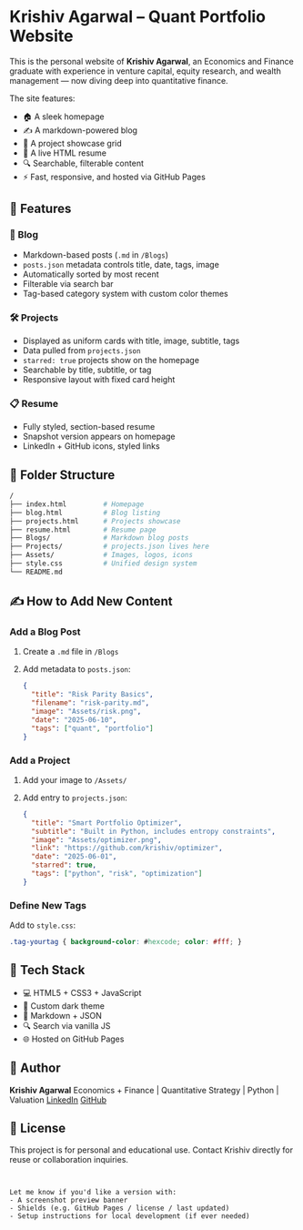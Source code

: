 # Krishiv Agarwal – Quant Portfolio Website

This is the personal website of **Krishiv Agarwal**, an Economics and Finance graduate with experience in venture capital, equity research, and wealth management — now diving deep into quantitative finance.

The site features:
- 🏠 A sleek homepage
- ✍️ A markdown-powered blog
- 💼 A project showcase grid
- 📄 A live HTML resume
- 🔍 Searchable, filterable content
- ⚡ Fast, responsive, and hosted via GitHub Pages

## 🚀 Features

### 🧠 Blog
- Markdown-based posts (`.md` in `/Blogs`)
- `posts.json` metadata controls title, date, tags, image
- Automatically sorted by most recent
- Filterable via search bar
- Tag-based category system with custom color themes

### 🛠️ Projects
- Displayed as uniform cards with title, image, subtitle, tags
- Data pulled from `projects.json`
- `starred: true` projects show on the homepage
- Searchable by title, subtitle, or tag
- Responsive layout with fixed card height

### 📋 Resume
- Fully styled, section-based resume
- Snapshot version appears on homepage
- LinkedIn + GitHub icons, styled links


## 📁 Folder Structure

```bash
/
├── index.html         # Homepage
├── blog.html          # Blog listing
├── projects.html      # Projects showcase
├── resume.html        # Resume page
├── Blogs/             # Markdown blog posts
├── Projects/          # projects.json lives here
├── Assets/            # Images, logos, icons
├── style.css          # Unified design system
└── README.md
````


## ✍️ How to Add New Content

### Add a Blog Post

1. Create a `.md` file in `/Blogs`
2. Add metadata to `posts.json`:

   ```json
   {
     "title": "Risk Parity Basics",
     "filename": "risk-parity.md",
     "image": "Assets/risk.png",
     "date": "2025-06-10",
     "tags": ["quant", "portfolio"]
   }
   ```

### Add a Project

1. Add your image to `/Assets/`
2. Add entry to `projects.json`:

   ```json
   {
     "title": "Smart Portfolio Optimizer",
     "subtitle": "Built in Python, includes entropy constraints",
     "image": "Assets/optimizer.png",
     "link": "https://github.com/krishiv/optimizer",
     "date": "2025-06-01",
     "starred": true,
     "tags": ["python", "risk", "optimization"]
   }
   ```

### Define New Tags

Add to `style.css`:

```css
.tag-yourtag { background-color: #hexcode; color: #fff; }
```


## 🧪 Tech Stack

* 💻 HTML5 + CSS3 + JavaScript
* 🎨 Custom dark theme
* 📄 Markdown + JSON
* 🔍 Search via vanilla JS
* 🌐 Hosted on GitHub Pages


## 🧠 Author

**Krishiv Agarwal**
Economics + Finance | Quantitative Strategy | Python | Valuation
[LinkedIn](https://www.linkedin.com/in/krishiv-agarwal-7026ab142/)
[GitHub](https://github.com/YOUR_USERNAME)


## 📜 License

This project is for personal and educational use. Contact Krishiv directly for reuse or collaboration inquiries.

```


Let me know if you'd like a version with:
- A screenshot preview banner
- Shields (e.g. GitHub Pages / license / last updated)
- Setup instructions for local development (if ever needed)
```
